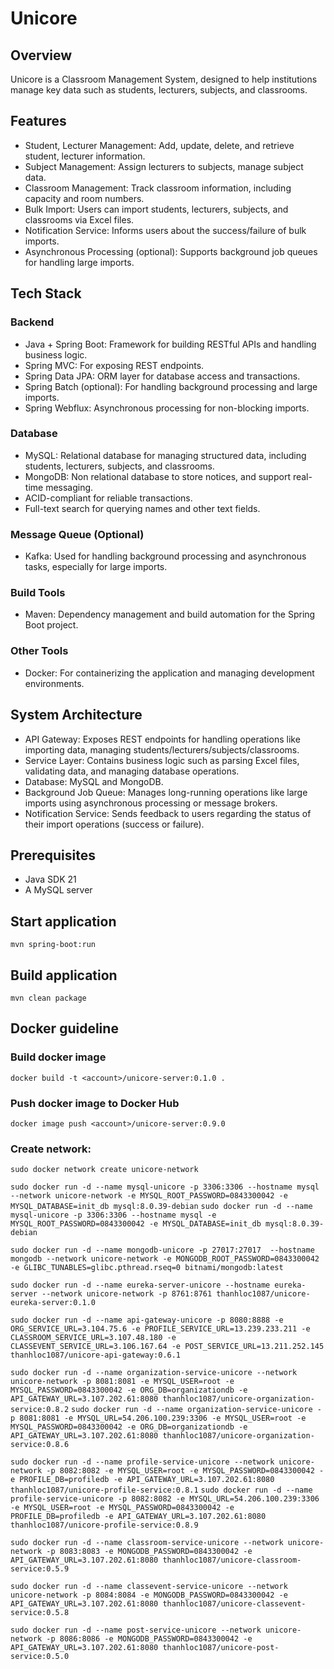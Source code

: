 # Unicore

## Overview
Unicore is a Classroom Management System, designed to help institutions manage key data such as students, lecturers, subjects, and classrooms.

## Features
* Student, Lecturer Management: Add, update, delete, and retrieve student, lecturer information.
* Subject Management: Assign lecturers to subjects, manage subject data.
* Classroom Management: Track classroom information, including capacity and room numbers.
* Bulk Import: Users can import students, lecturers, subjects, and classrooms via Excel files.
* Notification Service: Informs users about the success/failure of bulk imports.
* Asynchronous Processing (optional): Supports background job queues for handling large imports.

## Tech Stack
### Backend
* Java + Spring Boot: Framework for building RESTful APIs and handling business logic.
* Spring MVC: For exposing REST endpoints.
* Spring Data JPA: ORM layer for database access and transactions.
* Spring Batch (optional): For handling background processing and large imports.
* Spring Webflux: Asynchronous processing for non-blocking imports.

### Database

* MySQL: Relational database for managing structured data, including students, lecturers, subjects, and classrooms.
* MongoDB: Non relational database to store notices, and support real-time messaging.
* ACID-compliant for reliable transactions.
* Full-text search for querying names and other text fields.

### Message Queue (Optional)
* Kafka: Used for handling background processing and asynchronous tasks, especially for large imports.

### Build Tools
* Maven: Dependency management and build automation for the Spring Boot project.

### Other Tools
* Docker: For containerizing the application and managing development environments.

## System Architecture
* API Gateway: Exposes REST endpoints for handling operations like importing data, managing students/lecturers/subjects/classrooms.
* Service Layer: Contains business logic such as parsing Excel files, validating data, and managing database operations.
* Database: MySQL and MongoDB.
* Background Job Queue: Manages long-running operations like large imports using asynchronous processing or message brokers.
* Notification Service: Sends feedback to users regarding the status of their import operations (success or failure).

## Prerequisites
* Java SDK 21
* A MySQL server

## Start application
`mvn spring-boot:run`

## Build application
`mvn clean package`

## Docker guideline
### Build docker image
`docker build -t <account>/unicore-server:0.1.0 .`
### Push docker image to Docker Hub
`docker image push <account>/unicore-server:0.9.0`
### Create network:
`sudo docker network create unicore-network`

`sudo docker run -d --name mysql-unicore -p 3306:3306 --hostname mysql --network unicore-network -e MYSQL_ROOT_PASSWORD=0843300042 -e MYSQL_DATABASE=init_db mysql:8.0.39-debian`
`sudo docker run -d --name mysql-unicore -p 3306:3306 --hostname mysql -e MYSQL_ROOT_PASSWORD=0843300042 -e MYSQL_DATABASE=init_db mysql:8.0.39-debian`

`sudo docker run -d --name mongodb-unicore -p 27017:27017  --hostname mongodb --network unicore-network -e MONGODB_ROOT_PASSWORD=0843300042 -e GLIBC_TUNABLES=glibc.pthread.rseq=0 bitnami/mongodb:latest`

`sudo docker run -d --name eureka-server-unicore --hostname eureka-server --network unicore-network -p 8761:8761 thanhloc1087/unicore-eureka-server:0.1.0`

`sudo docker run -d --name api-gateway-unicore -p 8080:8888 -e ORG_SERVICE_URL=3.104.75.6 -e PROFILE_SERVICE_URL=13.239.233.211 -e CLASSROOM_SERVICE_URL=3.107.48.180 -e CLASSEVENT_SERVICE_URL=3.106.167.64 -e POST_SERVICE_URL=13.211.252.145 thanhloc1087/unicore-api-gateway:0.6.1`


`sudo docker run -d --name organization-service-unicore --network unicore-network -p 8081:8081 -e MYSQL_USER=root -e MYSQL_PASSWORD=0843300042 -e ORG_DB=organizationdb -e API_GATEWAY_URL=3.107.202.61:8080 thanhloc1087/unicore-organization-service:0.8.2`
`sudo docker run -d --name organization-service-unicore -p 8081:8081 -e MYSQL_URL=54.206.100.239:3306 -e MYSQL_USER=root -e MYSQL_PASSWORD=0843300042 -e ORG_DB=organizationdb -e API_GATEWAY_URL=3.107.202.61:8080 thanhloc1087/unicore-organization-service:0.8.6`

`sudo docker run -d --name profile-service-unicore --network unicore-network -p 8082:8082 -e MYSQL_USER=root -e MYSQL_PASSWORD=0843300042 -e PROFILE_DB=profiledb -e API_GATEWAY_URL=3.107.202.61:8080 thanhloc1087/unicore-profile-service:0.8.1`
`sudo docker run -d --name profile-service-unicore -p 8082:8082 -e MYSQL_URL=54.206.100.239:3306 -e MYSQL_USER=root -e MYSQL_PASSWORD=0843300042 -e PROFILE_DB=profiledb -e API_GATEWAY_URL=3.107.202.61:8080 thanhloc1087/unicore-profile-service:0.8.9`

`sudo docker run -d --name classroom-service-unicore --network unicore-network -p 8083:8083 -e MONGODB_PASSWORD=0843300042 -e API_GATEWAY_URL=3.107.202.61:8080 thanhloc1087/unicore-classroom-service:0.5.9`

`sudo docker run -d --name classevent-service-unicore --network unicore-network -p 8084:8084 -e MONGODB_PASSWORD=0843300042 -e API_GATEWAY_URL=3.107.202.61:8080 thanhloc1087/unicore-classevent-service:0.5.8`

`sudo docker run -d --name post-service-unicore --network unicore-network -p 8086:8086 -e MONGODB_PASSWORD=0843300042 -e API_GATEWAY_URL=3.107.202.61:8080 thanhloc1087/unicore-post-service:0.5.0`

